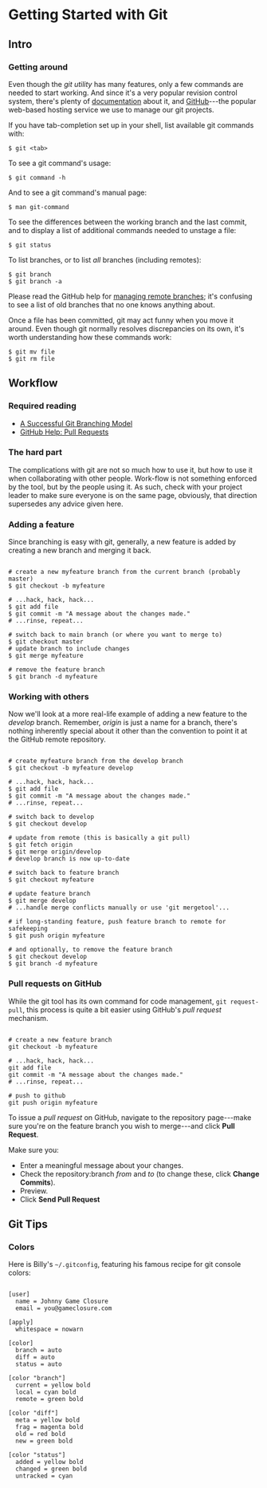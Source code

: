 # Getting Started with Git

## Intro

### Getting around

Even though the *git utility* has many features, only a few
commands are needed to start working. And since it's
a very popular revision control system, there's plenty of
[documentation](http://git-scm.com/documentation) about it,
and [GitHub](http://help.github.com/)---the popular
web-based hosting service we use to manage our git projects.

If you have tab-completion set up in your shell, list
available git commands with:

`$ git <tab>`

To see a git command's usage:

`$ git command -h`

And to see a git command's manual page:

`$ man git-command`

To see the differences between the working branch and the
last commit, and to display a list of additional commands
needed to unstage a file:

`$ git status`

To list branches, or to list *all* branches (including remotes):

`$ git branch`<br/>
`$ git branch -a`

Please read the GitHub help for [managing remote branches](http://help.github.com/remotes/);
it's confusing to see a list of old branches that no one knows anything about.

Once a file has been committed, git may act funny when you
move it around. Even though git normally resolves discrepancies
on its own, it's worth understanding how these commands work:

`$ git mv file`<br/>
`$ git rm file`


## Workflow

### Required reading

* [A Successful Git Branching Model](http://nvie.com/posts/a-successful-git-branching-model/)
* [GitHub Help: Pull Requests](http://help.github.com/send-pull-requests/)
  
### The hard part

The complications with git are not so much how to use it,
but how to use it when collaborating with other
people. Work-flow is not something enforced by the tool, but
by the people using it. As such, check with your project leader
to make sure everyone is on the same page, obviously, that
direction supersedes any advice given here.

### Adding a feature

Since branching is easy with git, generally, a new feature is
added by creating a new branch and merging it back.

~~~

# create a new myfeature branch from the current branch (probably master)
$ git checkout -b myfeature

# ...hack, hack, hack...
$ git add file
$ git commit -m "A message about the changes made."
# ...rinse, repeat...

# switch back to main branch (or where you want to merge to)
$ git checkout master
# update branch to include changes
$ git merge myfeature

# remove the feature branch
$ git branch -d myfeature
~~~

### Working with others

Now we'll look at a more real-life example of adding a new
feature to the *develop* branch. Remember, *origin*  is just
a name for a branch, there's nothing inherently special
about it other than the convention to point it at the
GitHub remote repository.

~~~

# create myfeature branch from the develop branch
$ git checkout -b myfeature develop

# ...hack, hack, hack...
$ git add file
$ git commit -m "A message about the changes made."
# ...rinse, repeat...

# switch back to develop
$ git checkout develop

# update from remote (this is basically a git pull)
$ git fetch origin
$ git merge origin/develop
# develop branch is now up-to-date

# switch back to feature branch
$ git checkout myfeature

# update feature branch
$ git merge develop
# ...handle merge conflicts manually or use 'git mergetool'...

# if long-standing feature, push feature branch to remote for safekeeping
$ git push origin myfeature

# and optionally, to remove the feature branch
$ git checkout develop
$ git branch -d myfeature

~~~

### Pull requests on GitHub

While the git tool has its own command for code management,
`git request-pull`, this process is quite a bit easier using
GitHub's *pull request* mechanism.

~~~

# create a new feature branch
git checkout -b myfeature

# ...hack, hack, hack...
git add file
git commit -m "A message about the changes made."
# ...rinse, repeat...

# push to github
git push origin myfeature
~~~

To issue a *pull request* on GitHub, navigate to the
repository page---make sure you're on the feature branch you
wish to merge---and click __Pull Request__.

Make sure you:
* Enter a meaningful message about your changes.
* Check the repository:branch *from* and *to* (to change these, click __Change Commits__).
* Preview.
* Click __Send Pull Request__


## Git Tips

### Colors

Here is Billy's `~/.gitconfig`, featuring his famous recipe for git console colors:

~~~

[user]
  name = Johnny Game Closure
  email = you@gameclosure.com

[apply]
  whitespace = nowarn

[color]
  branch = auto
  diff = auto
  status = auto

[color "branch"]
  current = yellow bold
  local = cyan bold
  remote = green bold

[color "diff"]
  meta = yellow bold
  frag = magenta bold
  old = red bold
  new = green bold

[color "status"]
  added = yellow bold
  changed = green bold
  untracked = cyan
~~~
